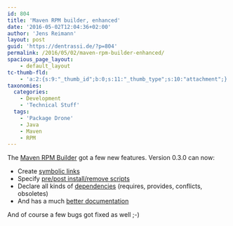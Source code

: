 ```yaml
---
id: 804
title: 'Maven RPM builder, enhanced'
date: '2016-05-02T12:04:36+02:00'
author: 'Jens Reimann'
layout: post
guid: 'https://dentrassi.de/?p=804'
permalink: /2016/05/02/maven-rpm-builder-enhanced/
spacious_page_layout:
    - default_layout
tc-thumb-fld:
    - 'a:2:{s:9:"_thumb_id";b:0;s:11:"_thumb_type";s:10:"attachment";}'
taxonomies:
  categories:
    - Development
    - 'Technical Stuff'
  tags:
    - 'Package Drone'
    - Java
    - Maven
    - RPM
---
```


The [Maven RPM Builder](https://ctron.github.io/rpm-builder/) got a few new features. Version 0.3.0 can now:

- Create [symbolic links](https://ctron.github.io/rpm-builder/entry.html)
- Specify [pre/post install/remove scripts](https://ctron.github.io/rpm-builder/scripts.html)
- Declare all kinds of [dependencies](https://ctron.github.io/rpm-builder/deps.html) (requires, provides, conflicts, obsoletes)
- And has a much [better documentation](https://ctron.github.io/rpm-builder/rpm-mojo.html)

<!-- more -->

And of course a few bugs got fixed as well ;-)
